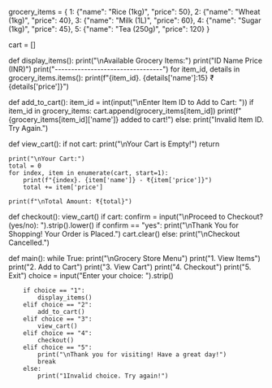 grocery_items = {
    1: {"name": "Rice (1kg)", "price": 50},
    2: {"name": "Wheat (1kg)", "price": 40},
    3: {"name": "Milk (1L)", "price": 60},
    4: {"name": "Sugar (1kg)", "price": 45},
    5: {"name": "Tea (250g)", "price": 120}
}

cart = []

def display_items():
    print("\nAvailable Grocery Items:")
    print("ID   Name            Price (INR)")
    print("---------------------------------")
    for item_id, details in grocery_items.items():
        print(f"{item_id}. {details['name']:15} ₹{details['price']}")

def add_to_cart():
    item_id = int(input("\nEnter Item ID to Add to Cart: "))
    if item_id in grocery_items:
        cart.append(grocery_items[item_id])
        print(f"{grocery_items[item_id]['name']} added to cart!")
    else:
        print("Invalid Item ID. Try Again.")

def view_cart():
    if not cart:
        print("\nYour Cart is Empty!")
        return

    print("\nYour Cart:")
    total = 0
    for index, item in enumerate(cart, start=1):
        print(f"{index}. {item['name']} - ₹{item['price']}")
        total += item['price']

    print(f"\nTotal Amount: ₹{total}")

def checkout():
    view_cart()
    if cart:
        confirm = input("\nProceed to Checkout? (yes/no): ").strip().lower()
        if confirm == "yes":
            print("\nThank You for Shopping! Your Order is Placed.")
            cart.clear()
        else:
            print("\nCheckout Cancelled.")

def main():
    while True:
        print("\nGrocery Store Menu")
        print("1. View Items")
        print("2. Add to Cart")
        print("3. View Cart")
        print("4. Checkout")
        print("5. Exit")
        choice = input("Enter your choice: ").strip()

        if choice == "1":
            display_items()
        elif choice == "2":
            add_to_cart()
        elif choice == "3":
            view_cart()
        elif choice == "4":
            checkout()
        elif choice == "5":
            print("\nThank you for visiting! Have a great day!")
            break
        else:
            print("1Invalid choice. Try again!")
